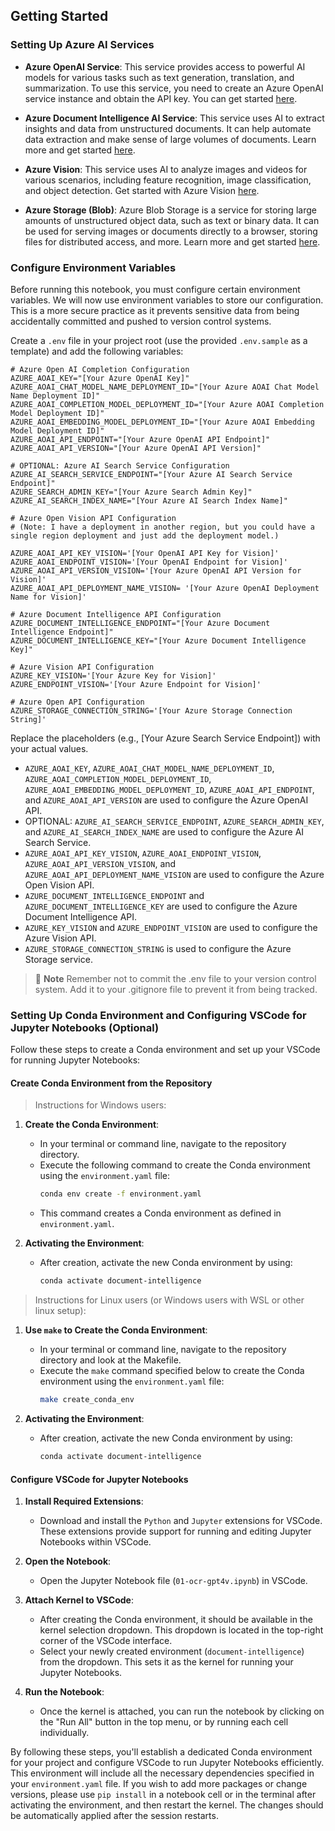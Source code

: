 ## Getting Started

### Setting Up Azure AI Services

+ **Azure OpenAI Service**: This service provides access to powerful AI models for various tasks such as text generation, translation, and summarization. To use this service, you need to create an Azure OpenAI service instance and obtain the API key. You can get started [here](https://learn.microsoft.com/en-us/azure/ai-services/openai/).

- **Azure Document Intelligence AI Service**: This service uses AI to extract insights and data from unstructured documents. It can help automate data extraction and make sense of large volumes of documents. Learn more and get started [here](https://azure.microsoft.com/en-us/products/ai-services/ai-document-intelligence).

+ **Azure Vision**: This service uses AI to analyze images and videos for various scenarios, including feature recognition, image classification, and object detection. Get started with Azure Vision [here](https://azure.microsoft.com/en-us/products/ai-services/ai-vision).

- **Azure Storage (Blob)**: Azure Blob Storage is a service for storing large amounts of unstructured object data, such as text or binary data. It can be used for serving images or documents directly to a browser, storing files for distributed access, and more. Learn more and get started [here](https://learn.microsoft.com/en-us/azure/storage/common/storage-introduction).


### Configure Environment Variables 

Before running this notebook, you must configure certain environment variables. We will now use environment variables to store our configuration. This is a more secure practice as it prevents sensitive data from being accidentally committed and pushed to version control systems.

Create a `.env` file in your project root (use the provided `.env.sample` as a template) and add the following variables:

```env
# Azure Open AI Completion Configuration
AZURE_AOAI_KEY="[Your Azure OpenAI Key]"
AZURE_AOAI_CHAT_MODEL_NAME_DEPLOYMENT_ID="[Your Azure AOAI Chat Model Name Deployment ID]"
AZURE_AOAI_COMPLETION_MODEL_DEPLOYMENT_ID="[Your Azure AOAI Completion Model Deployment ID]"
AZURE_AOAI_EMBEDDING_MODEL_DEPLOYMENT_ID="[Your Azure AOAI Embedding Model Deployment ID]"
AZURE_AOAI_API_ENDPOINT="[Your Azure OpenAI API Endpoint]"
AZURE_AOAI_API_VERSION="[Your Azure OpenAI API Version]"

# OPTIONAL: Azure AI Search Service Configuration
AZURE_AI_SEARCH_SERVICE_ENDPOINT="[Your Azure AI Search Service Endpoint]"
AZURE_SEARCH_ADMIN_KEY="[Your Azure Search Admin Key]"
AZURE_AI_SEARCH_INDEX_NAME="[Your Azure AI Search Index Name]"

# Azure Open Vision API Configuration
# (Note: I have a deployment in another region, but you could have a single region deployment and just add the deployment model.)

AZURE_AOAI_API_KEY_VISION='[Your OpenAI API Key for Vision]'
AZURE_AOAI_ENDPOINT_VISION='[Your OpenAI Endpoint for Vision]'
AZURE_AOAI_API_VERSION_VISION='[Your Azure OpenAI API Version for Vision]'
AZURE_AOAI_API_DEPLOYMENT_NAME_VISION= '[Your Azure OpenAI Deployment Name for Vision]'

# Azure Document Intelligence API Configuration
AZURE_DOCUMENT_INTELLIGENCE_ENDPOINT="[Your Azure Document Intelligence Endpoint]"
AZURE_DOCUMENT_INTELLIGENCE_KEY="[Your Azure Document Intelligence Key]"

# Azure Vision API Configuration
AZURE_KEY_VISION='[Your Azure Key for Vision]'
AZURE_ENDPOINT_VISION='[Your Azure Endpoint for Vision]'

# Azure Open API Configuration
AZURE_STORAGE_CONNECTION_STRING='[Your Azure Storage Connection String]'
```

Replace the placeholders (e.g., [Your Azure Search Service Endpoint]) with your actual values.

- `AZURE_AOAI_KEY`, `AZURE_AOAI_CHAT_MODEL_NAME_DEPLOYMENT_ID`, `AZURE_AOAI_COMPLETION_MODEL_DEPLOYMENT_ID`, `AZURE_AOAI_EMBEDDING_MODEL_DEPLOYMENT_ID`, `AZURE_AOAI_API_ENDPOINT`, and `AZURE_AOAI_API_VERSION` are used to configure the Azure OpenAI API.
- OPTIONAL: `AZURE_AI_SEARCH_SERVICE_ENDPOINT`, `AZURE_SEARCH_ADMIN_KEY`, and `AZURE_AI_SEARCH_INDEX_NAME` are used to configure the Azure AI Search Service.
- `AZURE_AOAI_API_KEY_VISION`, `AZURE_AOAI_ENDPOINT_VISION`, `AZURE_AOAI_API_VERSION_VISION`, and `AZURE_AOAI_API_DEPLOYMENT_NAME_VISION` are used to configure the Azure Open Vision API.
- `AZURE_DOCUMENT_INTELLIGENCE_ENDPOINT` and `AZURE_DOCUMENT_INTELLIGENCE_KEY` are used to configure the Azure Document Intelligence API.
- `AZURE_KEY_VISION` and `AZURE_ENDPOINT_VISION` are used to configure the Azure Vision API.
- `AZURE_STORAGE_CONNECTION_STRING` is used to configure the Azure Storage service.

> 📌 **Note**
> Remember not to commit the .env file to your version control system. Add it to your .gitignore file to prevent it from being tracked.

### Setting Up Conda Environment and Configuring VSCode for Jupyter Notebooks (Optional)

Follow these steps to create a Conda environment and set up your VSCode for running Jupyter Notebooks:

#### Create Conda Environment from the Repository

> Instructions for Windows users: 

1. **Create the Conda Environment**:
   - In your terminal or command line, navigate to the repository directory.
   - Execute the following command to create the Conda environment using the `environment.yaml` file:
     ```bash
     conda env create -f environment.yaml
     ```
   - This command creates a Conda environment as defined in `environment.yaml`.

2. **Activating the Environment**:
   - After creation, activate the new Conda environment by using:
     ```bash
     conda activate document-intelligence
     ```

> Instructions for Linux users (or Windows users with WSL or other linux setup): 

1. **Use `make` to Create the Conda Environment**:
   - In your terminal or command line, navigate to the repository directory and look at the Makefile.
   - Execute the `make` command specified below to create the Conda environment using the `environment.yaml` file:
     ```bash
     make create_conda_env
     ```

2. **Activating the Environment**:
   - After creation, activate the new Conda environment by using:
     ```bash
     conda activate document-intelligence
     ```

#### Configure VSCode for Jupyter Notebooks

1. **Install Required Extensions**:
   - Download and install the `Python` and `Jupyter` extensions for VSCode. These extensions provide support for running and editing Jupyter Notebooks within VSCode.

2. **Open the Notebook**:
   - Open the Jupyter Notebook file (`01-ocr-gpt4v.ipynb`) in VSCode.

3. **Attach Kernel to VSCode**:
   - After creating the Conda environment, it should be available in the kernel selection dropdown. This dropdown is located in the top-right corner of the VSCode interface.
   - Select your newly created environment (`document-intelligence`) from the dropdown. This sets it as the kernel for running your Jupyter Notebooks.

4. **Run the Notebook**:
   - Once the kernel is attached, you can run the notebook by clicking on the "Run All" button in the top menu, or by running each cell individually.


By following these steps, you'll establish a dedicated Conda environment for your project and configure VSCode to run Jupyter Notebooks efficiently. This environment will include all the necessary dependencies specified in your `environment.yaml` file. If you wish to add more packages or change versions, please use `pip install` in a notebook cell or in the terminal after activating the environment, and then restart the kernel. The changes should be automatically applied after the session restarts.